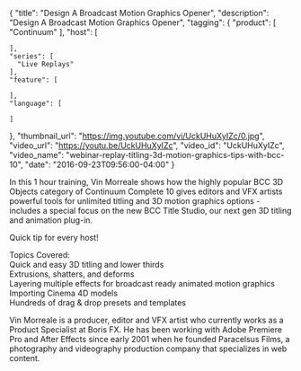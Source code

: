 {
  "title": "Design A Broadcast Motion Graphics Opener",
  "description": "Design A Broadcast Motion Graphics Opener",
  "tagging": {
    "product": [
      "Continuum"
    ],
    "host": [

    ],
    "series": [
      "Live Replays"
    ],
    "feature": [

    ],
    "language": [

    ]
  },
  "thumbnail_url": "https://img.youtube.com/vi/UckUHuXyIZc/0.jpg",
  "video_url": "https://youtu.be/UckUHuXyIZc",
  "video_id": "UckUHuXyIZc",
  "video_name": "webinar-replay-titling-3d-motion-graphics-tips-with-bcc-10",
  "date": "2016-09-23T09:56:00-04:00"
}

In this 1 hour training, Vin Morreale shows how the highly popular BCC 3D
Objects category of Continuum Complete 10 gives editors and VFX artists
powerful tools for unlimited titling and 3D motion graphics options - includes
a special focus on the new BCC Title Studio, our next gen 3D titling and
animation plug-in.

Quick tip for every host!  

Topics Covered:  
Quick and easy 3D titling and lower thirds  
Extrusions, shatters, and deforms  
Layering multiple effects for broadcast ready animated motion graphics  
Importing Cinema 4D models  
Hundreds of drag &amp; drop presets and templates

Vin Morreale is a producer, editor and VFX artist who currently works as a
Product Specialist at Boris FX. He has been working with Adobe Premiere Pro and
After Effects since early 2001 when he founded Paracelsus Films, a photography
and videography production company that specializes in web content.

